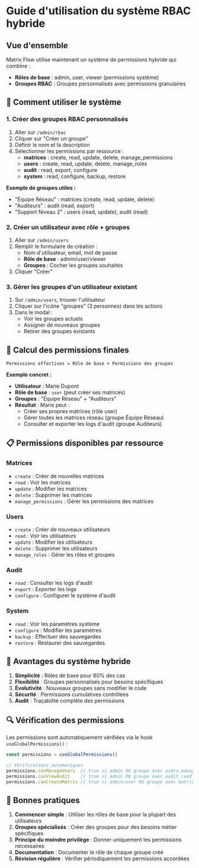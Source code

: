 # Guide d'utilisation du système RBAC hybride

## Vue d'ensemble

Matrix Flow utilise maintenant un système de permissions hybride qui combine :
- **Rôles de base** : admin, user, viewer (permissions système)
- **Groupes RBAC** : Groupes personnalisés avec permissions granulaires

## 🎯 Comment utiliser le système

### 1. Créer des groupes RBAC personnalisés

1. Aller sur `/admin/rbac`
2. Cliquer sur "Créer un groupe"
3. Définir le nom et la description
4. Sélectionner les permissions par ressource :
   - **matrices** : create, read, update, delete, manage_permissions
   - **users** : create, read, update, delete, manage_roles
   - **audit** : read, export, configure
   - **system** : read, configure, backup, restore

**Exemple de groupes utiles :**
- "Équipe Réseau" : matrices (create, read, update, delete)
- "Auditeurs" : audit (read, export)
- "Support Niveau 2" : users (read, update), audit (read)

### 2. Créer un utilisateur avec rôle + groupes

1. Aller sur `/admin/users`
2. Remplir le formulaire de création :
   - Nom d'utilisateur, email, mot de passe
   - **Rôle de base** : admin/user/viewer
   - **Groupes** : Cocher les groupes souhaités
3. Cliquer "Créer"

### 3. Gérer les groupes d'un utilisateur existant

1. Sur `/admin/users`, trouver l'utilisateur
2. Cliquer sur l'icône "groupes" (3 personnes) dans les actions
3. Dans le modal :
   - Voir les groupes actuels
   - Assigner de nouveaux groupes
   - Retirer des groupes existants

## 🔧 Calcul des permissions finales

```
Permissions effectives = Rôle de base + Permissions des groupes
```

**Exemple concret :**
- **Utilisateur** : Marie Dupont
- **Rôle de base** : `user` (peut créer ses matrices)
- **Groupes** : "Équipe Réseau" + "Auditeurs"
- **Résultat** : Marie peut :
  - Créer ses propres matrices (rôle user)
  - Gérer toutes les matrices réseau (groupe Équipe Réseau)
  - Consulter et exporter les logs d'audit (groupe Auditeurs)

## 📋 Permissions disponibles par ressource

### Matrices
- `create` : Créer de nouvelles matrices
- `read` : Voir les matrices
- `update` : Modifier les matrices
- `delete` : Supprimer les matrices
- `manage_permissions` : Gérer les permissions des matrices

### Users
- `create` : Créer de nouveaux utilisateurs
- `read` : Voir les utilisateurs
- `update` : Modifier les utilisateurs
- `delete` : Supprimer les utilisateurs
- `manage_roles` : Gérer les rôles et groupes

### Audit
- `read` : Consulter les logs d'audit
- `export` : Exporter les logs
- `configure` : Configurer le système d'audit

### System
- `read` : Voir les paramètres système
- `configure` : Modifier les paramètres
- `backup` : Effectuer des sauvegardes
- `restore` : Restaurer des sauvegardes

## 🚀 Avantages du système hybride

1. **Simplicité** : Rôles de base pour 80% des cas
2. **Flexibilité** : Groupes personnalisés pour besoins spécifiques
3. **Évolutivité** : Nouveaux groupes sans modifier le code
4. **Sécurité** : Permissions cumulatives contrôlées
5. **Audit** : Traçabilité complète des permissions

## 🔍 Vérification des permissions

Les permissions sont automatiquement vérifiées via le hook `useGlobalPermissions()` :

```typescript
const permissions = useGlobalPermissions()

// Vérifications automatiques
permissions.canManageUsers  // true si admin OU groupe avec users.manage_roles
permissions.canViewAudit    // true si admin OU groupe avec audit.read
permissions.canCreateMatrix // true si admin/user OU groupe avec matrices.create
```

## 📝 Bonnes pratiques

1. **Commencer simple** : Utiliser les rôles de base pour la plupart des utilisateurs
2. **Groupes spécialisés** : Créer des groupes pour des besoins métier spécifiques
3. **Principe du moindre privilège** : Donner uniquement les permissions nécessaires
4. **Documentation** : Documenter le rôle de chaque groupe créé
5. **Révision régulière** : Vérifier périodiquement les permissions accordées
